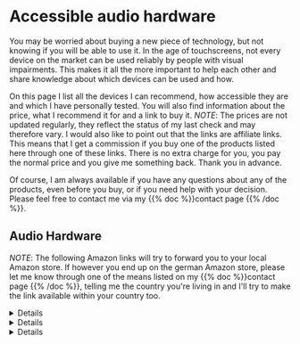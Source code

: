 <!--
.. title: Accessible Audio Hardware
.. slug: gear
.. date: 2024-10-23 21:30:21 UTC+02:00
.. tags: 
.. category: 
.. link: 
.. description: 
.. type: text
-->

# Accessible audio hardware

You may be worried about buying a new piece of technology, but not knowing if you will be able to use it. In the age of touchscreens, not every device on the market can be used reliably by people with visual impairments. This makes it all the more important to help each other and share knowledge about which devices can be used and how.

On this page I list all the devices I can recommend, how accessible they are and which I have personally tested. You will also find information about the price, what I recommend it for and a link to buy it. 
*NOTE*: The prices are not updated regularly, they reflect the status of my last check and may therefore vary.
I would also like to point out that the links are affiliate links. This means that I get a commission if you buy one of the products listed here through one of these links. There is no extra charge for you, you pay the normal price and you give me something back. Thank you in advance.

Of course, I am always available if you have any questions about any of the products, even before you buy, or if you need help with your decision. Please feel free to contact me via my {{% doc %}}contact page <contact>{{% /doc %}}.

## Audio Hardware

*NOTE*: The following Amazon links will try to forward you to your local Amazon store. If however you end up on the german Amazon store, please let me know through one of the means listed on my {{% doc %}}contact page <contact>{{% /doc %}}, telling me the country you're living in and I'll try to make the link available within your country too.

<details>

    <summary>Audio Interfaces</summary>
    
    <p>Audio interfaces are notorious for their lack of controls. Unlike traditional mixers, they usually have very few knobs and buttons and are mainly controlled by software. However, not all software is easy to use, so below is a list of audio interfaces that I have personally tested and found to be easy to use and generally recommendable.</p>

    <table>
        <thead>
            <tr>
                <th style="width:20%">Device</th>
                <th style="width:20%">Price</th>
                <th>Description</th>
                <th>Link(s)</th>
            </tr>
        </thead>
        <tbody>
            <tr>
                <td>Audient EVO Series</td>
                <td>From 108 € to 500 €</td>
                <td>The EVO series offers beginners and smaller studios an easy and affordable introduction to professional audio technology. These units may look plastic, but their inner values are what really shine. You will find excellent microphone preamps and easy-to-use software that works on both Windows and Mac with all common screen readers. The series ranges from the affordable EVO 4, with two mic/line inputs and outputs, to the EVO 16, with four inputs and outputs and various expansions via SPDIF/ADAT. On the software side, a stereo loopback channel and multiple submixes are always available, depending on the model.</td>
                <td>
                    <ul>
                        <li><a href="https://amzn.to/40b5Q7v">EVO 4 on Amazon</a> | <a href="https://thmn.to/thoprod/483323?offid=1&affid=3547">EVO 4 on Thomann</a></li>
                        <li><a href="https://amzn.to/48jIDls">EVO 8 on Amazon</a> | <a href="https://thmn.to/thoprod/497606?offid=1&affid=3547">EVO 8 on Thomann</a></li>
                        <li><a href="https://amzn.to/4dUjD5r">EVO 16 on Amazon</a> | <a href="https://thmn.to/thoprod/544979?offid=1&affid=3547">EVO 16 on Thomann</a></li>
                    </ul>
                </td>
            </tr>
            <tr>
                <td>Audient iD Series</td>
                <td>From 137 € to 539 €</td>
                <td>The Audient iD series is the higher quality and more comprehensive version of the EVO series. These are carefully crafted interfaces with an aluminium exterior that is better able to withstand transport and rough handling. Otherwise, they use the same microphone preamps as the EVO series, but scale from the iD 4, which has similar parameters to the EVO 4, to the iD 44, which offers significantly more ports than the EVO 16. In terms of software features, they are almost on a par with the EVO series, with only the Smart Gain function currently reserved for the EVO series. Stereo loopback and multiple submixes for flexible routing are also available.</td>
                <td>
                    <ul>
                        <li><a href="https://amzn.to/48lglam"> iD 4 MKII on Amazon</a> | <a href="https://thmn.to/thoprod/510532?offid=1&affid=3547">iD 4 MKII on Thomann</a></li>
                        <li><a href="https://amzn.to/3YBiZFR">iD 14 MKII on Amazon</a> | <a href="https://thmn.to/thoprod/510533?offid=1&affid=3547">iD 14 MKII on Thomann</a></li>
                        <li><a href="https://amzn.to/4hdHMH3">iD 24 on Amazon</a> | <a href="https://thmn.to/thoprod/560993?offid=1&affid=3547">iD24 on Thomann</a></li>
                        <li>iD 44 currently not available on Amazon | <a href="https://thmn.to/thoprod/544989?offid=1&affid=3547">iD 44 MKII on Thomann</a></li>
                    </ul<
                </td>
            </tr>
        </tbody>
    </table>

</details>

<details>

    <summary>Digital instruments</summary>

    <p>Digital instruments are used in conjunction with a PC or Mac to create music directly on the computer. However, the additional features and benefits of digital instruments are not always accessible. Keyboards, for example, come in all shapes and sizes. Many of them nowadays offer additional functions that go far beyond a traditional keyboard. Some of them are not easy to use, so the extra cost isn't always worth it. Native Instruments is the clear choice for accessibility. Their keyboards even have speech output. This list contains all the digital instruments I recommend, and why.</p>
    
    <table>
        <thead>
            <tr>
                <th style="width:20%">Device</th>
                <th style="width:20%">Price</th>
                <th>Description</th>
                <th>Link(s)</th>
            </tr>
        </thead>
        <tbody>
            <tr>
                <td>Native Instruments M32</td>
                <td>99 €</td>
                <td>This is the entry-level keyboard from Native Instruments. With 32 keys, it offers the perfect compromise between playability and portability. Smooth, touch-sensitive knobs allow you to quickly and easily edit the parameters of various digital instruments, while clearly defined buttons allow you to control important functions such as start/stop, metronome, undo and more from the keyboard without having to switch to your PC/Mac. This keyboard is perfect for beginners, for those who travel a lot, but also as a control for Native Instruments' own browser functions, while using your professional electric piano for the actual playing of melodies.</td>
                <td>
                    <ul>
                        <li><a href="https://amzn.to/48oWWoP">M32 on Amazon</a> | <a href="https://thmn.to/thoprod/458012?offid=1&affid=3547">M32 on Thomann</a></li>
                    </ul>
                </td>
            </tr>
            <tr>
                <td>Native Instruments A Series</td>
                <td>From 131 € to 219 €</td>
                <td>The A series is still the entry-level segment of Native Instruments' keyboards, but they are now a little more robust and the touch is a little closer to what you would expect from higher quality keyboards or even electric pianos. The most portable of the bunch is undoubtedly the A25, with its 25 keys, while the A61, with its 61 keys and length of around one metre, is no longer ideal for travelling. The A49, with its 49 keys, offers a good compromise between space and performance. However, the A series has no advantage over the M32 in terms of functions beyond the keys.</td>
                <td>
                    <ul>
                        <li><a href="https://amzn.to/4fgJYM5">A25 on Amazon</a> | <a href="https://thmn.to/thoprod/447973?offid=1&affid=3547">A25 on Thomann</a></li>
                        <li><a href="https://amzn.to/48u5Hhx">A49 on Amazon</a> | <a href="https://thmn.to/thoprod/447975?offid=1&affid=3547">A49 on Thomann</a></li>
                        <li><a href="https://amzn.to/4e38PSA">A61 on Amazon</a> | <a href="https://thmn.to/thoprod/447977?offid=1&affid=3547">A61 on Thomann</a></li>
                    </ul>
                </td>
            </tr>
            <tr>
                <td>Native Instruments S88 MK2</td>
                <td>1.099 €</td>
                <td>The largest keyboard from Native Instruments, packed with features and a full 88 keys. This keyboard offers the real piano experience with fully weighted keys and even more additional buttons and control for the instrument browser. Any experienced musician used to a real piano will probably want to look at this range of keyboards. Unfortunately, only the MK2 series of S series keyboards are currently available with speech output. The older MK1 series is no longer supported, while the newer MK3 series does not yet have speech feedback. I will update this list accordingly as soon as the MK3 series receives the necessary update.</td>
                <td>
                    <ul>
                        <li><a href="https://amzn.to/40eGcic">S88 MK2 on Amazon</a> | S88 MK2 currently not available on Thomann</li>
                    </ul>
                </td>
            </tr>
            <tr>
                <td>Yamaha FGDP-30</td>
                <td>170 €</td>
                <td>This instrument is not a keyboard, but a finger drum pad. This means that you can use your fingers to play a drum kit as realistically as possible. What makes this finger drum pad stand out is the presence of speech output for all the functions of the device, as it does not have a display. The presence of two pads for each type of drum also makes it easier to play rolls and adapt the pad to the musician's preferences. The larger version of this pad, the FGDP-50, has a display and therefore no speech output, which is why I cannot fully recommend it.</td>
                <td>
                    <ul>
                        <li><a href="https://amzn.to/3O11E2L">FGDP-30 on Amazon</a> | <a href="https://thmn.to/thoprod/575108?offid=1&affid=3547">FGDP-30 on Thomann</a></li>
                    </ul>
                </td>
            </tr>
        </tbody>
    </table>
</details>

<details>

    <summary>Handheld Recorders</summary>

    <p>Handheld recorders, once mainly used for interviews, are usually very compact devices that can be used to make high-quality recordings quickly and easily on the move. Nowadays, their recording quality is so good that they can be used not only for interviews, but also for ambience, band performances and concert recordings. However, with improved recording quality comes increased control, which can often only be found in complex menu structures that blind and visually impaired users have to memorize. Fortunately, there are devices that are easier to use than others, without sacrificing recording quality.</p>

    <table>
        <thead>
            <tr>
                <th style="width:20%">Device</th>
                <th style="width:20%">Price</th>
                <th>Description</th>
                <th>Link(s)</th>
            </tr>
        </thead>
        <tbody>
            <tr>
                <td>Zoom MicTrak M3</td>
                <td>198 €</td>
                <td>The Zoom MicTrak M3 is a compact recording device that resembles an elongated microphone with a rectangular base that houses the batteries and buttons. It has no menus, which makes it very easy to use. It does not have a speaker, but can be monitored with headphones. Its shape and functionality make it ideal for atmospheric recording, interview situations and as a camera microphone, for which it comes with a hot shoe adapter. The microphone's design allows for a wide range of recordings. For example, stereo recordings can be made with a 90-degree and 120-degree panorama. Recording is done in 32-bit float on a micro-SD card, with 32-bit float technology ensuring that recordings are rarely clipping, and that too loud or too quiet parts of the recording can be easily recovered in post-production.</td>
                <td>
                    <ul>
                        <li><a href="https://amzn.to/3YiMHhf">MicTrak M3 on Amazon</a> | <a href="https://thmn.to/thoprod/557323?offid=1&affid=3547">MicTrak M3 on Thomann</a></li>
                    </ul>
                </td>
            </tr>
            <tr>
                <td>Zoom H Essential Series</td>
                <td>From 109 € To 326 €</td>
                <td>The Zoom H Essential series is a range of devices with a built-in stereo microphone that already provides excellent recordings with 32-bit float technology, which is much better protected against clipping than traditional 24-bit recordings. The units allow a wide range of settings to be made directly on the device, with the menu structure fully voiced through the unit's built-in speaker or headphone output. The smallest unit, the H1Essential, has a 3.5mm jack for connecting external microphones, such as a lavalier, in addition to the built-in microphones. The H4Essential and H6Essential also have 2 and 4 XLR inputs respectively, so you can even use professional studio microphones. All units can also be used as audio interfaces on a PC/Mac/smartphone, providing a flexible recording solution for on-the-go recording.</td>
                <td>
                    <ul>
                        <li><a href="https://amzn.to/4e1SJc5">H1Essential on Amazon</a> | <a href="https://thmn.to/thoprod/585331?offid=1&affid=3547">H1Essential on Thomann</a></li>
                        <li><a href="https://amzn.to/3UpnIrH">H4Essential on Amazon</a> | <a href="https://thmn.to/thoprod/585324?offid=1&affid=3547">H4Essential on Thomann</a></li>
                        <li><a href="https://amzn.to/3Yk2ix6">H6Essential on Amazon | <a href="https://thmn.to/thoprod/585336?offid=1&affid=3547">H6Essential on Thomann</a></a></li>
                    </ul>
                </td>
            </tr>
        </tbody>
    </table>
</details>
